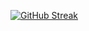 [![GitHub Streak](https://streak-stats.demolab.com?user=wireseo&theme=vue-dark&hide_border=true)](https://git.io/streak-stats)

<!-- ### Hi there 👋 -->
<!-- [![KnlnKS's LeetCode stats](https://leetcode-stats-six.vercel.app/api?username=wireseo)](https://github.com/KnlnKS/leetcode-stats) -->

<!--
**wireseo/wireseo** is a ✨ _special_ ✨ repository because its `README.md` (this file) appears on your GitHub profile.

Here are some ideas to get you started:

- 🔭 I’m currently working on ...
- 🌱 I’m currently learning ...
- 👯 I’m looking to collaborate on ...
- 🤔 I’m looking for help with ...
- 💬 Ask me about ...
- 📫 How to reach me: ...
- 😄 Pronouns: ...
- ⚡ Fun fact: ...
-->
